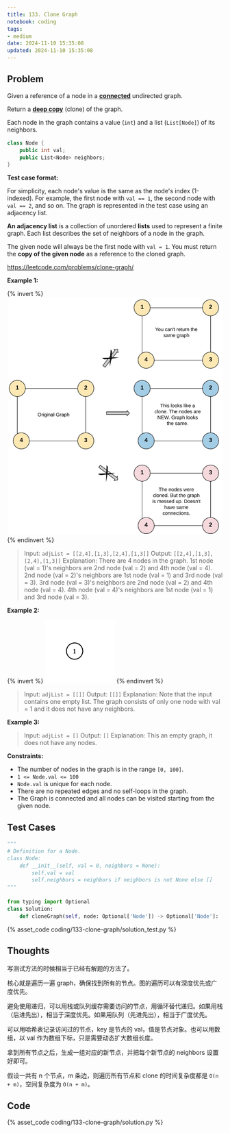 ```yaml
---
title: 133. Clone Graph
notebook: coding
tags:
- medium
date: 2024-11-10 15:35:08
updated: 2024-11-10 15:35:08
---
```

## Problem

Given a reference of a node in a **[connected](https://en.wikipedia.org/wiki/Connectivity_(graph_theory)#Connected_graph)** undirected graph.

Return a [**deep copy**](https://en.wikipedia.org/wiki/Object_copying#Deep_copy) (clone) of the graph.

Each node in the graph contains a value (`int`) and a list (`List[Node]`) of its neighbors.

``` c++
class Node {
    public int val;
    public List<Node> neighbors;
}
```

**Test case format:**

For simplicity, each node's value is the same as the node's index (1-indexed). For example, the first node with `val == 1`, the second node with `val == 2`, and so on. The graph is represented in the test case using an adjacency list.

**An adjacency list** is a collection of unordered **lists** used to represent a finite graph. Each list describes the set of neighbors of a node in the graph.

The given node will always be the first node with `val = 1`. You must return the **copy of the given node** as a reference to the cloned graph.

<https://leetcode.com/problems/clone-graph/>

**Example 1:**

{% invert %}
![case1](133-clone-graph/case1.png)
{% endinvert %}

> Input: `adjList = [[2,4],[1,3],[2,4],[1,3]]`
> Output: `[[2,4],[1,3],[2,4],[1,3]]`
> Explanation: There are 4 nodes in the graph.
> 1st node (val = 1)'s neighbors are 2nd node (val = 2) and 4th node (val = 4).
> 2nd node (val = 2)'s neighbors are 1st node (val = 1) and 3rd node (val = 3).
> 3rd node (val = 3)'s neighbors are 2nd node (val = 2) and 4th node (val = 4).
> 4th node (val = 4)'s neighbors are 1st node (val = 1) and 3rd node (val = 3).

**Example 2:**

{% invert %}
![case2](133-clone-graph/case2.png)
{% endinvert %}

> Input: `adjList = [[]]`
> Output: `[[]]`
> Explanation: Note that the input contains one empty list. The graph consists of only one node with val = 1 and it does not have any neighbors.

**Example 3:**

> Input: `adjList = []`
> Output: `[]`
> Explanation: This an empty graph, it does not have any nodes.

**Constraints:**

- The number of nodes in the graph is in the range `[0, 100]`.
- `1 <= Node.val <= 100`
- `Node.val` is unique for each node.
- There are no repeated edges and no self-loops in the graph.
- The Graph is connected and all nodes can be visited starting from the given node.

## Test Cases

``` python
"""
# Definition for a Node.
class Node:
    def __init__(self, val = 0, neighbors = None):
        self.val = val
        self.neighbors = neighbors if neighbors is not None else []
"""

from typing import Optional
class Solution:
    def cloneGraph(self, node: Optional['Node']) -> Optional['Node']:
```

{% asset_code coding/133-clone-graph/solution_test.py %}

## Thoughts

写测试方法的时候相当于已经有解题的方法了。

核心就是遍历一遍 graph，确保找到所有的节点。图的遍历可以有深度优先或广度优先。

避免使用递归，可以用栈或队列缓存需要访问的节点，用循环替代递归。如果用栈（后进先出），相当于深度优先。如果用队列（先进先出），相当于广度优先。

可以用哈希表记录访问过的节点，key 是节点的 val，值是节点对象。也可以用数组，以 val 作为数组下标，只是需要动态扩大数组长度。

拿到所有节点之后，生成一组对应的新节点，并把每个新节点的 neighbors 设置好即可。

假设一共有 n 个节点，m 条边，则遍历所有节点和 clone 的时间复杂度都是 `O(n + m)`，空间复杂度为 `O(n + m)`。

## Code

{% asset_code coding/133-clone-graph/solution.py %}

